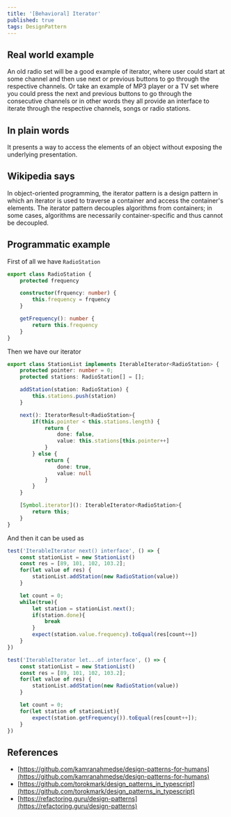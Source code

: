 ```yaml
---
title: '[Behavioral] Iterator'
published: true
tags: DesignPattern
---
```


## Real world example

An old radio set will be a good example of iterator, where user could start at
some channel and then use next or previous buttons to go through the
respective channels. Or take an example of MP3 player or a TV set where you
could press the next and previous buttons to go through the consecutive
channels or in other words they all provide an interface to iterate through
the respective channels, songs or radio stations.

## In plain words

It presents a way to access the elements of an object without exposing the underlying presentation.

## Wikipedia says

In object-oriented programming, the iterator pattern is a design pattern in
which an iterator is used to traverse a container and access the container's
elements. The iterator pattern decouples algorithms from containers; in some
cases, algorithms are necessarily container-specific and thus cannot be
decoupled.

## Programmatic example

First of all we have `RadioStation`

```typescript
export class RadioStation {
    protected frequency

    constructor(frquency: number) {
        this.frequency = frquency
    }

    getFrequency(): number {
        return this.frequency
    }
}
```

Then we have our iterator

```typescript
export class StationList implements IterableIterator<RadioStation> {
    protected pointer: number = 0;
    protected stations: RadioStation[] = [];

    addStation(station: RadioStation) {
        this.stations.push(station)
    }

    next(): IteratorResult<RadioStation>{
        if(this.pointer < this.stations.length) {
            return {
                done: false,
                value: this.stations[this.pointer++]
            }
        } else {
            return {
                done: true,
                value: null
            }
        }
    }

    [Symbol.iterator](): IterableIterator<RadioStation>{
        return this;
    }
}
```

And then it can be used as

```typescript
test('IterableIterator next() interface', () => {
    const stationList = new StationList()
    const res = [89, 101, 102, 103.2];
    for(let value of res) {
        stationList.addStation(new RadioStation(value))
    }

    let count = 0;
    while(true){
        let station = stationList.next();
        if(station.done){
            break
        }
        expect(station.value.frequency).toEqual(res[count++])
    }
})

test('IterableIterator let...of interface', () => {
    const stationList = new StationList()
    const res = [89, 101, 102, 103.2];
    for(let value of res) {
        stationList.addStation(new RadioStation(value))
    }

    let count = 0;
    for(let station of stationList){
        expect(station.getFrequency()).toEqual(res[count++]);
    }
})
```

## References

- [https://github.com/kamranahmedse/design-patterns-for-humans](https://github.com/kamranahmedse/design-patterns-for-humans)
- [https://github.com/torokmark/design_patterns_in_typescript](https://github.com/torokmark/design_patterns_in_typescript)
- [https://refactoring.guru/design-patterns](https://refactoring.guru/design-patterns)
